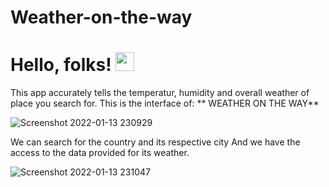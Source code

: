 # Weather-on-the-way
# Hello, folks! <img src="https://raw.githubusercontent.com/MartinHeinz/MartinHeinz/master/wave.gif" width="30px">

This app accurately tells the temperatur, humidity and overall weather  of place you search for.
This is the interface of:
             ** WEATHER ON THE WAY**

![Screenshot 2022-01-13 230929](https://user-images.githubusercontent.com/62890747/149382256-3393996f-b2cb-4c40-857a-31e05866877c.jpg)

We can search for the country and its respective city 
And we have the access to the data provided for its weather.

![Screenshot 2022-01-13 231047](https://user-images.githubusercontent.com/62890747/149382610-0e0dcb34-5df3-4eb8-a0cb-bacde1edb31d.jpg)






